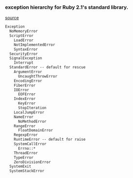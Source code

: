 ### exception hierarchy for Ruby 2.1's standard library.
[source](https://www.honeybadger.io/blog/understanding-the-ruby-exception-hierarchy/)


```html
Exception
  NoMemoryError
  ScriptError
    LoadError
    NotImplementedError
    SyntaxError
  SecurityError
  SignalException
    Interrupt
  StandardError -- default for rescue
    ArgumentError
      UncaughtThrowError
    EncodingError
    FiberError
    IOError
      EOFError
    IndexError
      KeyError
      StopIteration
    LocalJumpError
    NameError
      NoMethodError
    RangeError
      FloatDomainError
    RegexpError
    RuntimeError -- default for raise
    SystemCallError
      Errno::*
    ThreadError
    TypeError
    ZeroDivisionError
  SystemExit
  SystemStackError
```
